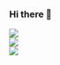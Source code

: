 ### Hi there 👋

<!--
**SHwaier/SHwaier** is a ✨ _special_ ✨ repository because its `README.md` (this file) appears on your GitHub profile.

Here are some ideas to get you started:

- 🔭 I’m currently working on ...
- 🌱 I’m currently learning ...
- 👯 I’m looking to collaborate on ...
- 🤔 I’m looking for help with ...
- 💬 Ask me about ...
- 📫 How to reach me: ...
- ⚡ Fun fact: ...
-->
![](https://github-readme-stats.vercel.app/api?username=shwaier&theme=radical&hide_border=false&include_all_commits=true&count_private=true\&rank_icon=github)  
![](https://github-readme-streak-stats.herokuapp.com/?user=shwaier&theme=radical&hide_border=false)  
![](https://github-readme-stats.vercel.app/api/top-langs/?username=shwaier&theme=radical&hide_border=false&include_all_commits=true&count_private=true&layout=compact)
